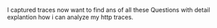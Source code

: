 I captured traces now want to find ans of all these Questions with detail explantion how i can analyze my http traces.
